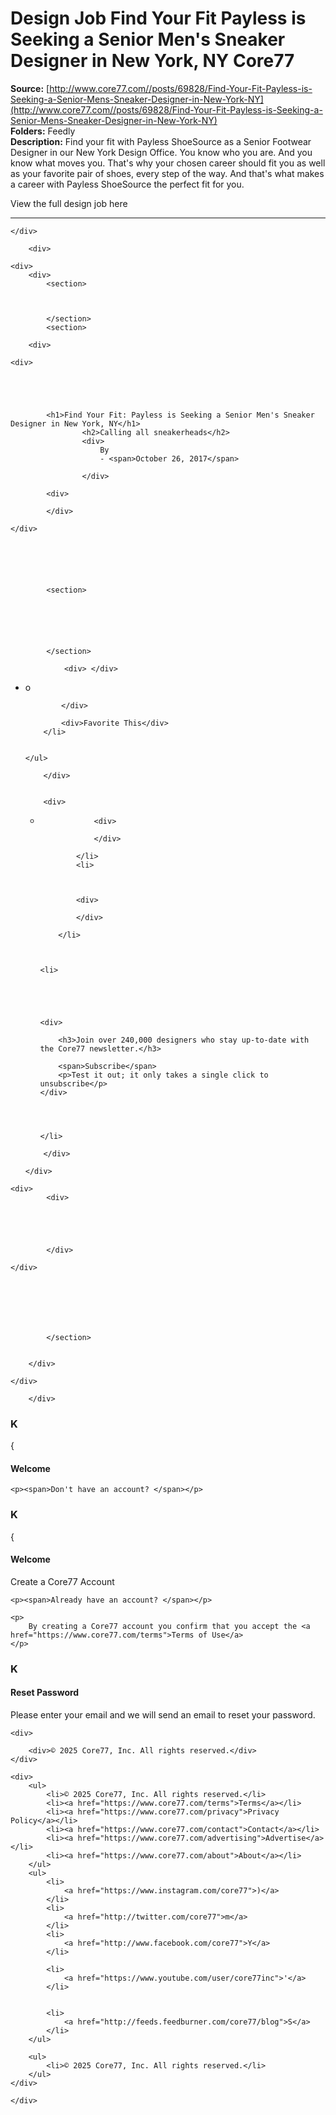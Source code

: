 # Design Job Find Your Fit Payless is Seeking a Senior Men's Sneaker Designer in New York, NY Core77

**Source:** [http://www.core77.com//posts/69828/Find-Your-Fit-Payless-is-Seeking-a-Senior-Mens-Sneaker-Designer-in-New-York-NY](http://www.core77.com//posts/69828/Find-Your-Fit-Payless-is-Seeking-a-Senior-Mens-Sneaker-Designer-in-New-York-NY)  
**Folders:** Feedly  
**Description:** Find your fit with Payless ShoeSource as a Senior Footwear Designer in our New York Design Office. You know who you are. And you know what moves you. That's why your chosen career should fit you as well as your favorite pair of shoes, every step of the way. And that's what makes a career with Payless ShoeSource the perfect fit for you.

View the full design job here

---

<div>

        


        


<div>
    <div>
            
            
            
            
            
    </div>
     
    
</div>
    


        










        
        

        <div>
            
            

















<section>
    
    <div>
        <div> 
            <section>
                


            </section>
            <section>
                
                


<section>
    <div>

        <div>
            
    <div>
        

            
        

            <h1>Find Your Fit: Payless is Seeking a Senior Men's Sneaker Designer in New York, NY</h1>
                    <h2>Calling all sneakerheads</h2>
                    <div>
                        By 
                        - <span>October 26, 2017</span>

                    </div>

            <div>
                
            </div>
        
    </div>

    




            <section>






            </section>

                <div> </div>


                


<div>
    <ul>
        <li>
            <div>o
                
            </div>
            
            <div>Favorite This</div>
        </li>
       
        
    </ul> 
</div>






           


        </div>

        
        <div>
            
    
<ul>
                <li>
                
                <div>
                    
                </div>

            </li>
            <li>
            


            <div>
                
            </div>

        </li>



    <li>
        
    

    

    <div>
        
        <h3>Join over 240,000 designers who stay up-to-date with the Core77 newsletter.</h3>
        
        <span>Subscribe</span>
        <p>Test it out; it only takes a single click to unsubscribe</p>
    </div>

    
    

    </li>
</ul>







        </div>

    </div>

</section>

     




    
    




   






    <div>
            <div>
                    
                    
                    
                    
                    
            </div>

    </div>







            </section>
            
            
        </div>
        
    </div>

    
    
</section>



        </div>

        
        
        



        




    


<div>
    <h3>K</h3>
    <span>{</span>
    <h4>Welcome</h4>
     
    

    <p><span>Don't have an account? </span></p>
</div><div>
    <h3>K</h3>
    <span>{</span>
    <h4>Welcome</h4>
    <p>Create a Core77 Account</p> 
    

    <p><span>Already have an account? </span></p>

    <p>
        By creating a Core77 account you confirm that you accept the <a href="https://www.core77.com/terms">Terms of Use</a>
    </p>
</div><div>
    <h3>K</h3>
    <h4>Reset Password</h4>
    <p>Please enter your email and we will send an email to reset your password.</p>
    
</div>

<footer>

    

    
    

            
                        
            
                

        


    

        


    <div>
        
        <div>© 2025 Core77, Inc. All rights reserved.</div>
    </div>

    <div>
        <ul>
            <li>© 2025 Core77, Inc. All rights reserved.</li>
            <li><a href="https://www.core77.com/terms">Terms</a></li>
            <li><a href="https://www.core77.com/privacy">Privacy Policy</a></li>
            <li><a href="https://www.core77.com/contact">Contact</a></li>
            <li><a href="https://www.core77.com/advertising">Advertise</a></li>
            <li><a href="https://www.core77.com/about">About</a></li>
        </ul>
        <ul>
            <li>
                <a href="https://www.instagram.com/core77">)</a>
            </li>
            <li>
                <a href="http://twitter.com/core77">m</a>
            </li>
            <li>
                <a href="http://www.facebook.com/core77">Y</a>
            </li>

            <li>
                <a href="https://www.youtube.com/user/core77inc">'</a>
            </li>
            

            <li>
                <a href="http://feeds.feedburner.com/core77/blog">S</a>
            </li>
        </ul>

        <ul>
            <li>© 2025 Core77, Inc. All rights reserved.</li>
        </ul>
    </div>

</footer>


        


   

    </div>
    


        